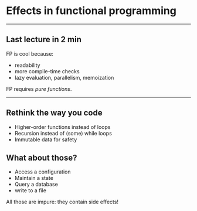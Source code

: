 <style>
.reveal {
  font-size: 32px;
}
.reveal pre {
  width: 100%;
}
.reveal section img {
  margin: 15px 0px;
  background: transparent;
  border: 0px;
  box-shadow: 0 0 0px rgba(0, 0, 0, 0.15);
}
</style>

# Effects in functional programming

---

## Last lecture in 2 min

FP is cool because:
* readability
* more compile-time checks
* lazy evaluation, parallelism, memoization

FP requires *pure functions*.

---

## Rethink the way you code

* Higher-order functions instead of loops
* Recursion instead of (some) while loops
* Immutable data for safety

## What about those?

* Access a configuration
* Maintain a state
* Query a database
* write to a file

All those are impure: they contain side effects!
